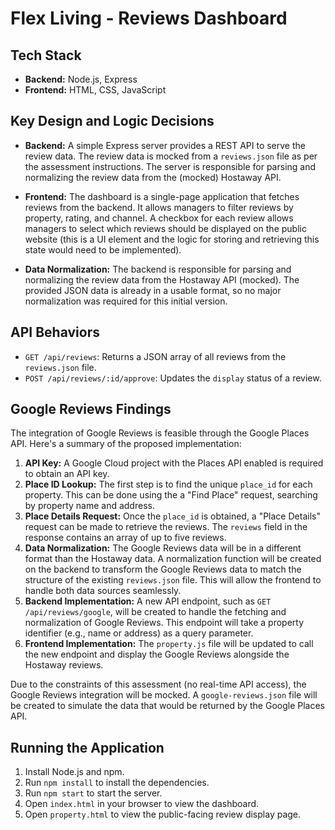 # Flex Living - Reviews Dashboard

## Tech Stack

*   **Backend:** Node.js, Express
*   **Frontend:** HTML, CSS, JavaScript

## Key Design and Logic Decisions

*   **Backend:** A simple Express server provides a REST API to serve the review data. The review data is mocked from a `reviews.json` file as per the assessment instructions. The server is responsible for parsing and normalizing the review data from the (mocked) Hostaway API.

*   **Frontend:** The dashboard is a single-page application that fetches reviews from the backend. It allows managers to filter reviews by property, rating, and channel. A checkbox for each review allows managers to select which reviews should be displayed on the public website (this is a UI element and the logic for storing and retrieving this state would need to be implemented).

*   **Data Normalization:** The backend is responsible for parsing and normalizing the review data from the Hostaway API (mocked). The provided JSON data is already in a usable format, so no major normalization was required for this initial version.

## API Behaviors

*   `GET /api/reviews`: Returns a JSON array of all reviews from the `reviews.json` file.
*   `POST /api/reviews/:id/approve`: Updates the `display` status of a review.

## Google Reviews Findings

The integration of Google Reviews is feasible through the Google Places API. Here's a summary of the proposed implementation:

1.  **API Key:** A Google Cloud project with the Places API enabled is required to obtain an API key.
2.  **Place ID Lookup:** The first step is to find the unique `place_id` for each property. This can be done using the a "Find Place" request, searching by property name and address.
3.  **Place Details Request:** Once the `place_id` is obtained, a "Place Details" request can be made to retrieve the reviews. The `reviews` field in the response contains an array of up to five reviews.
4.  **Data Normalization:** The Google Reviews data will be in a different format than the Hostaway data. A normalization function will be created on the backend to transform the Google Reviews data to match the structure of the existing `reviews.json` file. This will allow the frontend to handle both data sources seamlessly.
5.  **Backend Implementation:** A new API endpoint, such as `GET /api/reviews/google`, will be created to handle the fetching and normalization of Google Reviews. This endpoint will take a property identifier (e.g., name or address) as a query parameter.
6.  **Frontend Implementation:** The `property.js` file will be updated to call the new endpoint and display the Google Reviews alongside the Hostaway reviews.

Due to the constraints of this assessment (no real-time API access), the Google Reviews integration will be mocked. A `google-reviews.json` file will be created to simulate the data that would be returned by the Google Places API.

## Running the Application

1.  Install Node.js and npm.
2.  Run `npm install` to install the dependencies.
3.  Run `npm start` to start the server.
4.  Open `index.html` in your browser to view the dashboard.
5.  Open `property.html` to view the public-facing review display page.